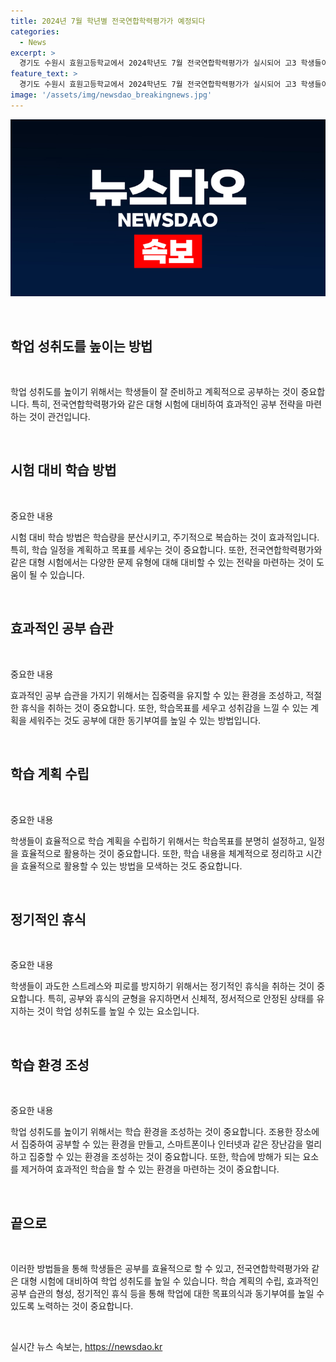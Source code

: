 ```yaml
---
title: 2024년 7월 학년별 전국연합학력평가가 예정되다
categories:
  - News
excerpt: >
  경기도 수원시 효원고등학교에서 2024학년도 7월 전국연합학력평가가 실시되어 고3 학생들이 시험을 준비하고 있습니다.
feature_text: >
  경기도 수원시 효원고등학교에서 2024학년도 7월 전국연합학력평가가 실시되어 고3 학생들이 시험을 준비하고 있습니다.
image: '/assets/img/newsdao_breakingnews.jpg'
---
```


<p><img src="/assets/img/newsdao_breakingnews.jpg" alt="ontimetimes 속보" /></p>

<p data-ke-size="size16">&nbsp;</p>

<h2 data-ke-size="size26">학업 성취도를 높이는 방법</h2>

<p data-ke-size="size16">&nbsp;</p>

<p>학업 성취도를 높이기 위해서는 학생들이 잘 준비하고 계획적으로 공부하는 것이 중요합니다. 특히, 전국연합학력평가와 같은 대형 시험에 대비하여 효과적인 공부 전략을 마련하는 것이 관건입니다.</p>

<p data-ke-size="size16">&nbsp;</p>

<h2 data-ke-size="size24">시험 대비 학습 방법</h2>

<p data-ke-size="size16">&nbsp;</p>

<p>중요한 내용</p>

<p>시험 대비 학습 방법은 학습량을 분산시키고, 주기적으로 복습하는 것이 효과적입니다. 특히, 학습 일정을 계획하고 목표를 세우는 것이 중요합니다. 또한, 전국연합학력평가와 같은 대형 시험에서는 다양한 문제 유형에 대해 대비할 수 있는 전략을 마련하는 것이 도움이 될 수 있습니다.</p>

<p data-ke-size="size16">&nbsp;</p>

<h2 data-ke-size="size24">효과적인 공부 습관</h2>

<p data-ke-size="size16">&nbsp;</p>

<p>중요한 내용</p>

<p>효과적인 공부 습관을 가지기 위해서는 집중력을 유지할 수 있는 환경을 조성하고, 적절한 휴식을 취하는 것이 중요합니다. 또한, 학습목표를 세우고 성취감을 느낄 수 있는 계획을 세워주는 것도 공부에 대한 동기부여를 높일 수 있는 방법입니다.</p>

<p data-ke-size="size16">&nbsp;</p>

<h2 data-ke-size="size24">학습 계획 수립</h2>

<p data-ke-size="size16">&nbsp;</p>

<p>중요한 내용</p>

<p>학생들이 효율적으로 학습 계획을 수립하기 위해서는 학습목표를 분명히 설정하고, 일정을 효율적으로 활용하는 것이 중요합니다. 또한, 학습 내용을 체계적으로 정리하고 시간을 효율적으로 활용할 수 있는 방법을 모색하는 것도 중요합니다.</p>

<p data-ke-size="size16">&nbsp;</p>

<h2 data-ke-size="size24">정기적인 휴식</h2>

<p data-ke-size="size16">&nbsp;</p>

<p>중요한 내용</p>

<p>학생들이 과도한 스트레스와 피로를 방지하기 위해서는 정기적인 휴식을 취하는 것이 중요합니다. 특히, 공부와 휴식의 균형을 유지하면서 신체적, 정서적으로 안정된 상태를 유지하는 것이 학업 성취도를 높일 수 있는 요소입니다.</p>

<p data-ke-size="size16">&nbsp;</p>

<h2 data-ke-size="size24">학습 환경 조성</h2>

<p data-ke-size="size16">&nbsp;</p>

<p>중요한 내용</p>

<p>학업 성취도를 높이기 위해서는 학습 환경을 조성하는 것이 중요합니다. 조용한 장소에서 집중하여 공부할 수 있는 환경을 만들고, 스마트폰이나 인터넷과 같은 장난감을 멀리하고 집중할 수 있는 환경을 조성하는 것이 중요합니다. 또한, 학습에 방해가 되는 요소를 제거하여 효과적인 학습을 할 수 있는 환경을 마련하는 것이 중요합니다.</p>

<p data-ke-size="size16">&nbsp;</p>

<h2 data-ke-size="size24">끝으로</h2>

<p data-ke-size="size16">&nbsp;</p>

<p>이러한 방법들을 통해 학생들은 공부를 효율적으로 할 수 있고, 전국연합학력평가와 같은 대형 시험에 대비하여 학업 성취도를 높일 수 있습니다. 학습 계획의 수립, 효과적인 공부 습관의 형성, 정기적인 휴식 등을 통해 학업에 대한 목표의식과 동기부여를 높일 수 있도록 노력하는 것이 중요합니다.</p>

<p data-ke-size="size16">&nbsp;</p>
실시간 뉴스 속보는, <a href="https://newsdao.kr" rel="dofollow">https://newsdao.kr</a>


